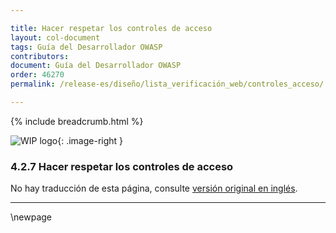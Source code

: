 ```yaml
---

title: Hacer respetar los controles de acceso
layout: col-document
tags: Guía del Desarrollador OWASP
contributors:
document: Guía del Desarrollador OWASP
order: 46270
permalink: /release-es/diseño/lista_verificación_web/controles_acceso/

---
```


{% include breadcrumb.html %}

<style type="text/css">
.image-right {
  height: 180px;
  display: block;
  margin-left: auto;
  margin-right: auto;
  float: right;
}
</style>

![WIP logo](../../../assets/images/dg_wip.png "Trabajo en curso"){: .image-right }

### 4.2.7 Hacer respetar los controles de acceso

No hay traducción de esta página, consulte [versión original en inglés][release060207].

----

[release060207]: https://github.com/OWASP/www-project-developer-guide/blob/main/release/06-design/02-web-app-checklist/07-access-controls.md

\newpage
